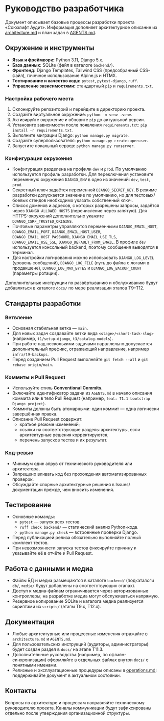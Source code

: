 # Руководство разработчика

Документ описывает базовые процессы разработки проекта «Союзлифт Аудит». Информация дополняет архитектурное описание из [architecture.md](../architecture.md) и план задач в [AGENTS.md](../AGENTS.md).

## Окружение и инструменты

- **Язык и фреймворк:** Python 3.11, Django 5.x.
- **База данных:** SQLite (файл в каталоге `backend/`).
- **Фронтенд:** Django Templates, Tailwind CSS (предсобранный CSS-файл), точечное использование Alpine.js и HTMX.
- **Тестирование и качество кода:** `pytest`, `pytest-django`, `ruff`.
- **Управление зависимостями:** стандартный `pip` и `requirements.txt`.

### Настройка рабочего места

1. Склонируйте репозиторий и перейдите в директорию проекта.
2. Создайте виртуальное окружение: `python -m venv .venv`.
3. Активируйте окружение и обновите `pip` до актуальной версии.
4. Установите зависимости после появления `requirements.txt`: `pip install -r requirements.txt`.
5. Выполните миграции Django: `python manage.py migrate`.
6. Создайте суперпользователя: `python manage.py createsuperuser`.
7. Запустите локальный сервер: `python manage.py runserver`.

### Конфигурация окружения

- Конфигурация разделена на профили `dev` и `prod`. По умолчанию используется профиль разработки. Для переключения установите переменную окружения `DJANGO_ENV` в одно из значений: `dev`, `test`, `prod`.
- Секретный ключ задаётся переменной `DJANGO_SECRET_KEY`. В режиме разработки допускается значение по умолчанию, но для тестовых/боевых стендов необходимо указать собственный ключ.
- Список доменов и адресов, с которых разрешены запросы, задаётся через `DJANGO_ALLOWED_HOSTS` (перечисление через запятую). Для HTTPS-окружений дополнительно укажите `DJANGO_CSRF_TRUSTED_ORIGINS`.
- Почтовые параметры управляются переменными `DJANGO_EMAIL_HOST`, `DJANGO_EMAIL_PORT`, `DJANGO_EMAIL_HOST_USER`, `DJANGO_EMAIL_HOST_PASSWORD`, `DJANGO_EMAIL_USE_TLS`, `DJANGO_EMAIL_USE_SSL`, `DJANGO_DEFAULT_FROM_EMAIL`. В профиле `dev` используется консольный backend, поэтому сообщения выводятся в терминал.
- Для настройки логирования можно использовать `DJANGO_LOG_LEVEL` (уровень сообщений), `DJANGO_LOG_FILE` (путь до файла с логами в продакшене), `DJANGO_LOG_MAX_BYTES` и `DJANGO_LOG_BACKUP_COUNT` (параметры ротации).

Дополнительные инструкции по развёртыванию и обслуживанию будут добавляться в каталоге `docs/` по мере реализации этапов T9–T12.

## Стандарты разработки

### Ветвление

- Основная стабильная ветка — `main`.
- Для новых задач создавайте ветки вида `<stage>/<short-task-slug>` (например, `t1/setup-django`, `t3/catalog-models`).
- При работе над несколькими задачами параллельно допускается дополнительный префикс, отражающий направление, например `infra/t9-backups`.
- Перед созданием Pull Request выполняйте `git fetch --all` и `git rebase origin/main`.

### Коммиты и Pull Request

- Используйте стиль **Conventional Commits**.
- Включайте идентификатор задачи из `AGENTS.md` в начало описания коммита или в тело Pull Request (например, `feat: T1.1 bootstrap Django project`).
- Коммиты должны быть атомарными: один коммит — одна логически завершённая правка.
- Описание Pull Request содержит:
  - краткое резюме изменений;
  - ссылки на соответствующие разделы архитектуры, если архитектурные решения корректируются;
  - перечень запусков тестов и их результат.

### Код-ревью

- Минимум один апрув от технического руководителя или архитектора.
- Запрещено вливать код без прохождения автоматизированных проверок.
- Обсуждайте спорные архитектурные решения в Issues/документации прежде, чем вносить изменения.

## Тестирование

- Основные команды:
  - `pytest` — запуск всех тестов.
  - `ruff check backend/` — статический анализ Python-кода.
  - `python manage.py check` — встроенные проверки Django.
- Перед публикацией релиза обязательно выполняйте полный комплект тестов.
- При невозможности запуска тестов фиксируйте причину и указывайте её в отчёте и Pull Request.

## Работа с данными и медиа

- Файлы БД и медиа размещаются в каталоге `backend/` (подкаталоги `db/`, `media/` будут добавлены на соответствующих этапах).
- Доступ к медиа-файлам ограничивается через авторизованные контроллеры; на разработке медиа могут обслуживаться напрямую.
- Резервное копирование SQLite и каталога медиа реализуется скриптами из `scripts/` (этапы T9.x, T12.x).

## Документация

- Любые архитектурные или процессные изменения отражайте в `architecture.md` и `AGENTS.md`.
- Для пользовательских инструкций (аудиторы, администраторы) будет создан раздел в `docs/` на этапе T11.3.
- Дополнительные руководства (например, по офлайн-синхронизации) оформляйте в отдельных файлах внутри `docs/` с понятными именами.
- Релизные и эксплуатационные процедуры описаны в [operations.md](operations.md); поддерживайте документ в актуальном состоянии.

## Контакты

Вопросы по архитектуре и процессам направляйте техническому руководителю проекта. Каналы коммуникации будут зафиксированы отдельно после утверждения организационной структуры.
